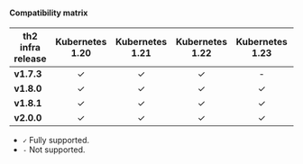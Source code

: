 
#### Compatibility matrix


| th2 infra release|Kubernetes 1.20|Kubernetes 1.21| Kubernetes 1.22|Kubernetes 1.23|Kubernetes 1.24|Kubernetes 1.25|Kubernetes 1.26|
|------------------|:---------------:|:----------:|:--------------:|:---------------:|:-------------:|:-------:|:-------------:|
| **v1.7.3**       |          ✓      |      ✓     |          ✓     |          -      |          -    |     -   |         -    |
| **v1.8.0**       |          ✓      |   ✓        |          ✓     |          ✓      |          ✓    |     -   |         -    |
| **v1.8.1**       |          ✓      |   ✓        |          ✓     |          ✓      |          ✓    |     ✓   |         ✓    |
| **v2.0.0**       |          ✓      |   ✓        |          ✓     |          ✓      |          ✓    |     ✓   |         ✓    |

- `✓` Fully supported.
- `-` Not supported.
